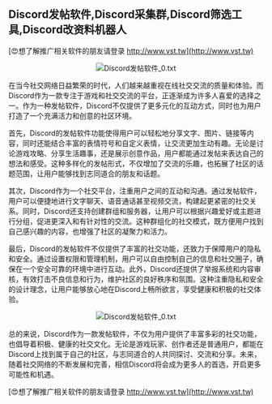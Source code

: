 ## **Discord发帖软件,Discord采集群,Discord筛选工具,Discord改资料机器人**

[😍想了解推广相关软件的朋友请登录 http://www.vst.tw](http://www.vst.tw)

 <center><img src="https://vst.tw/MP4/tuiguang/png/2.png" alt="Discord发帖软件_0.txt"></center>

在当今社交网络日益繁荣的时代，人们越来越重视在线社交交流的质量和体验。而Discord作为一款专注于游戏和社交交流的平台，正逐渐成为许多人喜爱的选择之一。作为一种发帖软件，Discord不仅提供了更多元化的互动方式，同时也为用户打造了一个充满活力和创意的社区环境。

首先，Discord的发帖软件功能使得用户可以轻松地分享文字、图片、链接等内容，同时还能结合丰富的表情符号和自定义表情，让交流更加生动有趣。无论是讨论游戏攻略、分享生活趣事，还是展示创意作品，用户都能通过发帖来表达自己的想法和感受。这种多样化的发帖形式，不仅增加了交流的乐趣，也拓展了社区的话题范围，让用户能够找到志同道合的朋友和话题。

其次，Discord作为一个社交平台，注重用户之间的互动和沟通。通过发帖软件，用户可以便捷地进行文字聊天、语音通话甚至视频交流，构建起更紧密的社交关系。同时，Discord还支持创建群组和服务器，让用户可以根据兴趣爱好或主题进行分组，促进更深入和有针对性的交流。这种群组化的社交模式，既方便用户找到自己感兴趣的内容，也增强了社区的凝聚力和活力。

最后，Discord的发帖软件不仅提供了丰富的社交功能，还致力于保障用户的隐私和安全。通过设置权限和管理机制，用户可以自由控制自己的信息和社交圈子，确保在一个安全可靠的环境中进行互动。此外，Discord还提供了举报系统和内容审核，有效打击不良信息和行为，维护社区的良好秩序和氛围。这种注重隐私和安全的设计理念，让用户能够放心地在Discord上畅所欲言，享受健康和积极的社交体验。

 <center><img src="https://vst.tw/MP4/tuiguang/png/3.png" alt="Discord发帖软件_0.txt"></center>

总的来说，Discord作为一款发帖软件，不仅为用户提供了丰富多彩的社交功能，也倡导着积极、健康的社交文化。无论是游戏玩家、创作者还是普通用户，都能在Discord上找到属于自己的社区，与志同道合的人共同探讨、交流和分享。未来，随着社交网络的不断发展和完善，相信Discord将会成为更多人的首选，开启更多可能性和机遇。

[😍想了解推广相关软件的朋友请登录 http://www.vst.tw](http://www.vst.tw)




